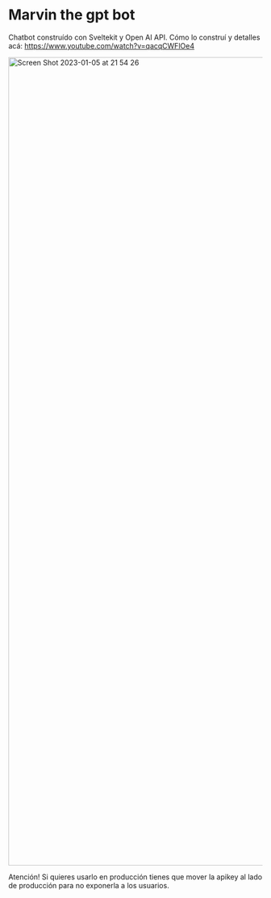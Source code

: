 # Marvin the gpt bot

Chatbot construído con Sveltekit y Open AI API.
Cómo lo construí y detalles acá: https://www.youtube.com/watch?v=qacqCWFlOe4

<img width="1600" alt="Screen Shot 2023-01-05 at 21 54 26" src="https://user-images.githubusercontent.com/1221345/211206638-43cd802d-0ed7-4911-bec9-6f89769c1b72.png">


Atención!
Si quieres usarlo en producción tienes que mover la apikey al lado de producción para no exponerla a los usuarios.
